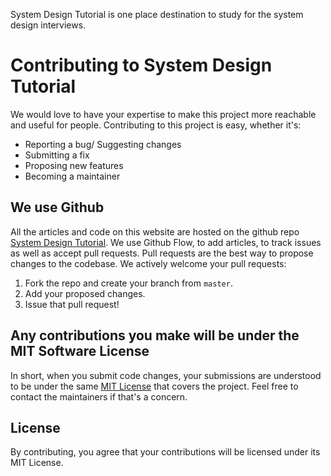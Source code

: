 System Design Tutorial is one place destination to study for the system design interviews.

# Contributing to System Design Tutorial

We would love to have your expertise to make this project more reachable and useful for people.
Contributing to this project is easy, whether it's:

- Reporting a bug/ Suggesting changes
- Submitting a fix
- Proposing new features
- Becoming a maintainer

## We use Github

All the articles and code on this website are hosted on the github repo [System Design Tutorial](https://github.com/kapilgupta101292/system-design-tutorial). We use Github Flow, to add articles, to track issues as well as accept pull requests.
Pull requests are the best way to propose changes to the codebase. We actively welcome your pull requests:

1. Fork the repo and create your branch from `master`.
2. Add your proposed changes.
3. Issue that pull request!

## Any contributions you make will be under the MIT Software License

In short, when you submit code changes, your submissions are understood to be under the same [MIT License](http://choosealicense.com/licenses/mit/) that covers the project. Feel free to contact the maintainers if that's a concern.

## License

By contributing, you agree that your contributions will be licensed under its MIT License.

